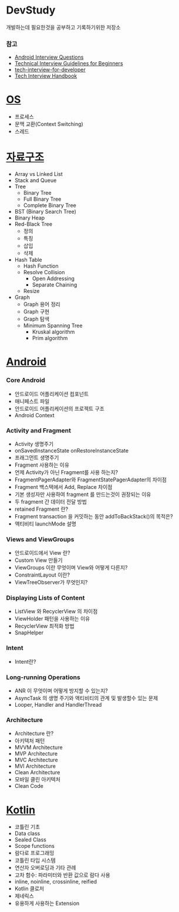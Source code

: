 # DevStudy
개발하는데 필요한것을 공부하고 기록하기위한 저장소

### 참고
- [Android Interview Questions](https://github.com/MindorksOpenSource/android-interview-questions)
- [Technical Interview Guidelines for Beginners](https://github.com/JaeYeopHan/Interview_Question_for_Beginner)
- [tech-interview-for-developer](https://github.com/gyoogle/tech-interview-for-developer)
- [Tech Interview Handbook](https://techinterviewhandbook.org/)

# [OS](./OS)
- 프로세스
- 문맥 교환(Context Switching)
- 스레드

# [자료구조](./DataStructure)
- Array vs Linked List
- Stack and Queue
- Tree
  - Binary Tree
  - Full Binary Tree
  - Complete Binary Tree
- BST (Binary Search Tree)
- Binary Heap
- Red-Black Tree
  - 정의
  - 특징
  - 삽입
  - 삭제
- Hash Table
  - Hash Function
  - Resolve Collision
    - Open Addressing
    - Separate Chaining
  - Resize
- Graph
  - Graph 용어 정리
  - Graph 구현
  - Graph 탐색
  - Minimum Spanning Tree
    - Kruskal algorithm
    - Prim algorithm

# [Android](./Android)
### Core Android
- 안드로이드 어플리케이션 컴포넌트
- 매니페스트 파일
- 안드로이드 어플리케이션의 프로젝트 구조
- Android Context
### Activity and Fragment
- Activity 생명주기
- onSavedInstanceState onRestoreInstanceState
- 프래그먼트 생명주기
- Fragment 사용하는 이유
- 언제 Activity가 아닌 Fragment를 사용 하는지?
- FragmentPagerAdapter와 FragmentStatePagerAdapter의 차이점
- Fragment 백스택에서 Add, Replace 차이점
- 기본 생성자만 사용하여 fragment 를 만드는것이 권장되는 이유
- 두 fragment 간 데이터 전달 방법
- retained Fragment 란?
- Fragment transaction 을 커밋하는 동안 addToBackStack()의 목적은?
- 액티비티 launchMode 설명

### Views and ViewGroups
- 안드로이드에서 View 란?
- Custom View 만들기
- ViewGroups 이란 무엇이며 View와 어떻게 다른지?
- ConstraintLayout 이란?
- ViewTreeObserver가 무엇인지?

### Displaying Lists of Content
- ListView 와 RecyclerView 의 차이점
- ViewHolder 패턴을 사용하는 이유
- RecyclerView 최적화 방법
- SnapHelper

### Intent
- Intent란?

### Long-running Operations
- ANR 이 무엇이며 어떻게 방지할 수 있는지?
- AsyncTask 의 생명 주기와 액티비티의 관계 및 발생할수 있는 문제
- Looper, Handler and HandlerThread

### Architecture
- Architecture 란?
- 아키텍처 패턴
- MVVM Architecture
- MVP Architecture
- MVC Architecture
- MVI Architecture
- Clean Architecture
- 모바일 클린 아키텍처
- Clean Code

# [Kotlin](./Kotlin)
- 코틀린 기초
- Data class
- Sealed Class
- Scope functions
- 람다로 프로그래밍
- 코틀린 타입 시스템
- 연산자 오버로딩과 기타 관례
- 고차 함수: 파라미터와 반환 값으로 람다 사용
- inline, noinline, crossinline, reified
- Kotlin 클로저
- 제네릭스
- 유용하게 사용하는 Extension